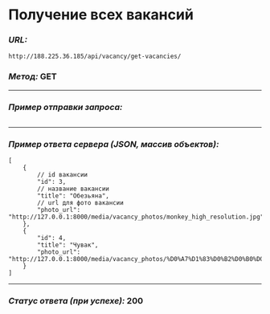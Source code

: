 # Получение всех вакансий

### _URL:_

```text
http://188.225.36.185/api/vacancy/get-vacancies/
```

### _Метод:_ GET

<hr>

### _Пример отправки запроса:_

```json5
```

<hr>

### _Пример ответа сервера (JSON, массив объектов):_

```json5
[
    {
        // id вакансии
        "id": 3,
        // название вакансии
        "title": "Обезьяна",
        // url для фото вакансии
        "photo_url": "http://127.0.0.1:8000/media/vacancy_photos/monkey_high_resolution.jpg"
    },
    {
        "id": 4,
        "title": "Чувак",
        "photo_url": "http://127.0.0.1:8000/media/vacancy_photos/%D0%A7%D1%83%D0%B2%D0%B0%D0%B0%D0%B0%D0%B0%D0%B0%D0%BA.png"
    }
]
```

<hr>

### _Статус ответа (при успехе):_ 200
